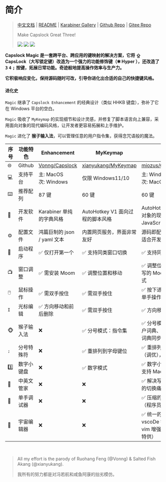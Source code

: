 # 简介

> [中文文档](https://github.com/miozus/CapslockMagic) | [README](https://github.com/miozus/CapslockMagic/blob/master/README_EN.md) | [Karabiner Gallery](https://ke-complex-modifications.pqrs.org/#caps_lock_magic) | [Github Repo](https://github.com/miozus/CapslockMagic) | [Gitee Repo](https://gitee.com/miozus/CapslockMagic)
>
> Make Capslock Great Three!
> 
> <a href="https://github.com/thqby/AutoHotkey_H"> <img src="https://img.shields.io/badge/AutoHotkey__H-thqby-orange?style=flat&logo=GitHub"></a> <a href="https://github.com/miozus/CapslockMagic"> <img src="https://img.shields.io/badge/CapslockMagic-1.4.9-brightengreen?style=flat&logo=ClickUp"></a> <a href="https://jq.qq.com/?_wv=1027&k=iiuN83v3"> <img src="https://img.shields.io/badge/QQ群-1026918136-yellow?style=flat&logo=TencentQQ"></a>


**Capslock Magic 是一套跨平台、跨应用的键映射的解决方案，它将 ⇪ CapsLock（大写锁定键）改造为一个强力的功能修饰键（✱ Hyper ），还改造了 <kbd>3</kbd> <kbd>4</kbd> <kbd>;</kbd> 按键，拓展日常功能。奇迹般地提高操作效率与生产力。**

**它积极响应变化，保持源码随时可改，引导你进化出合适的自己的快捷键风格。**


#### 进化史

`Magic` 继承了 `Capslock Enhancement` 的经典设计（类似 HHKB 键盘），弥补了它在 Windows 平台的空白。

`Magic` 吸收了 `MyKeymap` 的实现细节和设计灵感，并修复了脚本语言向上兼容，采用面向对象的现代编码风格，让开发者更容易拓展和上手维护。

`Magic` 进化了 **猴子输入法**，可以管理任意的用户指令集，获得念咒语般的魔法。

| 序号         | 功能特色   | Enhancement                                         | MyKeymap                                                      | Magic                                                             |
| ------------ | ---------- | --------------------------------------------------- | ------------------------------------------------------------- | ----------------------------------------------------------------- |
| 🌐            | Github     | [Vonng/Capslock](https://github.com/Vonng/Capslock) | [xianyukang/MyKeymap](https://github.com/xianyukang/MyKeymap) | [miozus/CapslockMagic](https://github.com/miozus/CapslockMagic)   |
| 💻            | 支持平台   | 主: MacOS </br> 次: Windows                         | 仅限 Windows11/10                                             | 主: Windows 11/10 </br> 次: MacOS                                 |
| ⌨️            | 推荐配列   | 87 键                                               | 60 键                                                         | 60 键                                                             |
| 🧰            | 开发软件   | Karabiner 单纯的字典风格                            | AutoHotkey V1 面向过程的脚本风格                              | AutoHotkey_H_V2 面向对象的现代风格，类似 JavaScript，支持多线程   |
| ⚙️            | 配置文件   | 鸿篇巨制的 json / yaml 文本                         | 内置网页服务，界面非常友好                                    | 源码即配置，拓展灵活，适合开发者                                  |
| 👾            | 启动程序   | ✅ 仅打开第一个                                      | ✅ 支持同类窗口切换                                            | ✅ 支持同类窗口切换                                                |
| 📺            | 窗口调整   | ✅ 需安装 Moom                                       | ✅ 调整位置和移动                                              | ✅ 调整位置和移动（仿写的 Moom）、支持禅模式                       |
| 🖱️            | 鼠标操作   | ✅ 需双手按住                                        | ✅ 需双手按住                                                  | ✅ 按下进入禅模式，可单手操作                                      |
| `I`          | 光标编辑   | ✅ 方向移动和前后删除                                | ✅ 需双手按住                                                  | ✅ 方向移动和前后删除                                              |
| 🐵            | 猴子输入法 | ❌                                                   | ✅ 分号模式：指令集                                            | ✅ 分号模式进阶版：用户词典、指令集等，支持词典同步 MacOS          |
| <kbd>;</kbd> | 分号特殊符 | ❌                                                   | ✅ 重排列到字母键位                                            | ✅ 重排列到字母键位（调优），支持 MacOS                            |
| 3️⃣            | 数字小键盘 | ❌                                                   | ✅ 数字模式                                                    | ✅ 数字小键盘 + <kbd>F1~12</kbd> ，支持 MacOS                      |
| 🤖            | 中英文管家 | ❌                                                   | ❌                                                             | ✅ 解决写代码又写注释的切换痛点                                    |
| 🦉            | 单手调试器 | ❌                                                   | ❌                                                             | ✅ 压缩的调试组合键（程序员特供）                                  |
| 🦑            | 宇宙编辑器 | ❌                                                   | ❌                                                             | ✅ 统一的 Idea + vscoDe 键位映射方案 + vim 增强热键 （程序员特供） |


&nbsp;
>
> All my effort is the parody of Ruohang Feng (@Vonng) &amp; Salted Fish Akang (@xianyukang).
>
> 我所有的努力都是对冯若航和咸鱼阿康的拙劣模仿。
